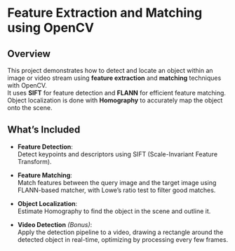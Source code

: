 # Feature Extraction and Matching using OpenCV

## Overview
This project demonstrates how to detect and locate an object within an image or video stream using **feature extraction** and **matching** techniques with OpenCV.  
It uses **SIFT** for feature detection and **FLANN** for efficient feature matching. Object localization is done with **Homography** to accurately map the object onto the scene.

## What’s Included
- **Feature Detection**:  
  Detect keypoints and descriptors using SIFT (Scale-Invariant Feature Transform).
  
- **Feature Matching**:  
  Match features between the query image and the target image using FLANN-based matcher, with Lowe’s ratio test to filter good matches.

- **Object Localization**:  
  Estimate Homography to find the object in the scene and outline it.

- **Video Detection** *(Bonus)*:  
  Apply the detection pipeline to a video, drawing a rectangle around the detected object in real-time, optimizing by processing every few frames.
